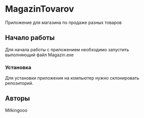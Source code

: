 # MagazinTovarov
Приложение для магазина по продаже разных товаров
## Начало работы
Для начала работы с приложением необходимо запустить выполняющий файл Magazin.exe
### Установка 
Для установки приложения на компьютер нужно склонировать репозиторий.
## Авторы 
Milkingooo
